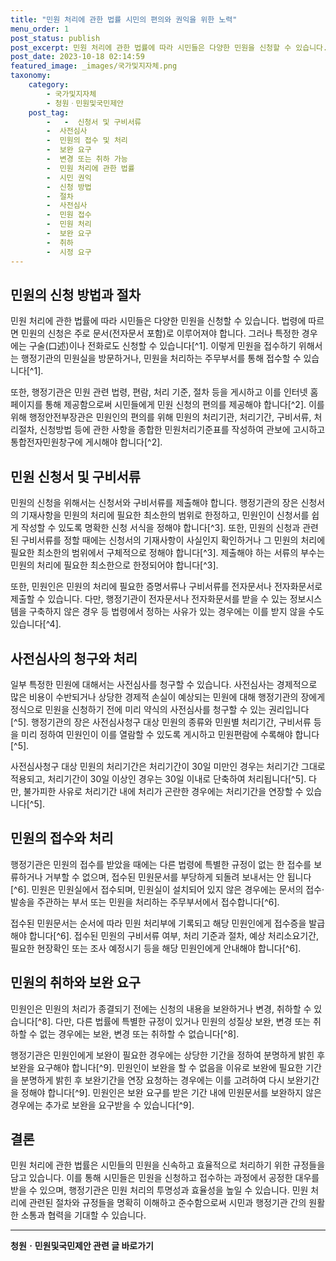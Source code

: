 ```yaml
---
title: "민원 처리에 관한 법률 시민의 편의와 권익을 위한 노력"
menu_order: 1
post_status: publish
post_excerpt: 민원 처리에 관한 법률에 따라 시민들은 다양한 민원을 신청할 수 있습니다. 법령에 따르면 민원의 신청은 주로 문서(전자문서 포함)로 이루어져야 합니다. 그러나 특정한 경우에는 구술(口述)이나 전화로도 신청할 수 있습니다[^1]. 이렇게 민원을 접수하기 위해서는 행정기관의 민원실을 방문하거나, 민원을 처리하는 주무부서를 통해 접수할 수 있습니다[^1].
post_date: 2023-10-18 02:14:59
featured_image: _images/국가및지자체.png
taxonomy:
    category:
        - 국가및지자체
        - 청원ㆍ민원및국민제안
    post_tag:
        -   -  신청서 및 구비서류
        -  사전심사
        -  민원의 접수 및 처리
        -  보완 요구
        -  변경 또는 취하 가능
        -  민원 처리에 관한 법률
        -  시민 권익
        -  신청 방법
        -  절차
        -  사전심사
        -  민원 접수
        -  민원 처리
        -  보완 요구
        -  취하
        -  시정 요구
---
```



## 민원의 신청 방법과 절차

민원 처리에 관한 법률에 따라 시민들은 다양한 민원을 신청할 수 있습니다. 법령에 따르면 민원의 신청은 주로 문서(전자문서 포함)로 이루어져야 합니다. 그러나 특정한 경우에는 구술(口述)이나 전화로도 신청할 수 있습니다[^1]. 이렇게 민원을 접수하기 위해서는 행정기관의 민원실을 방문하거나, 민원을 처리하는 주무부서를 통해 접수할 수 있습니다[^1].

또한, 행정기관은 민원 관련 법령, 편람, 처리 기준, 절차 등을 게시하고 이를 인터넷 홈페이지를 통해 제공함으로써 시민들에게 민원 신청의 편의를 제공해야 합니다[^2]. 이를 위해 행정안전부장관은 민원인의 편의를 위해 민원의 처리기관, 처리기간, 구비서류, 처리절차, 신청방법 등에 관한 사항을 종합한 민원처리기준표를 작성하여 관보에 고시하고 통합전자민원창구에 게시해야 합니다[^2].

## 민원 신청서 및 구비서류

민원의 신청을 위해서는 신청서와 구비서류를 제출해야 합니다. 행정기관의 장은 신청서의 기재사항을 민원의 처리에 필요한 최소한의 범위로 한정하고, 민원인이 신청서를 쉽게 작성할 수 있도록 명확한 신청 서식을 정해야 합니다[^3]. 또한, 민원의 신청과 관련된 구비서류를 정할 때에는 신청서의 기재사항이 사실인지 확인하거나 그 민원의 처리에 필요한 최소한의 범위에서 구체적으로 정해야 합니다[^3]. 제출해야 하는 서류의 부수는 민원의 처리에 필요한 최소한으로 한정되어야 합니다[^3].

또한, 민원인은 민원의 처리에 필요한 증명서류나 구비서류를 전자문서나 전자화문서로 제출할 수 있습니다. 다만, 행정기관이 전자문서나 전자화문서를 받을 수 있는 정보시스템을 구축하지 않은 경우 등 법령에서 정하는 사유가 있는 경우에는 이를 받지 않을 수도 있습니다[^4].

## 사전심사의 청구와 처리

일부 특정한 민원에 대해서는 사전심사를 청구할 수 있습니다. 사전심사는 경제적으로 많은 비용이 수반되거나 상당한 경제적 손실이 예상되는 민원에 대해 행정기관의 장에게 정식으로 민원을 신청하기 전에 미리 약식의 사전심사를 청구할 수 있는 권리입니다[^5]. 행정기관의 장은 사전심사청구 대상 민원의 종류와 민원별 처리기간, 구비서류 등을 미리 정하여 민원인이 이를 열람할 수 있도록 게시하고 민원편람에 수록해야 합니다[^5].

사전심사청구 대상 민원의 처리기간은 처리기간이 30일 미만인 경우는 처리기간 그대로 적용되고, 처리기간이 30일 이상인 경우는 30일 이내로 단축하여 처리됩니다[^5]. 다만, 불가피한 사유로 처리기간 내에 처리가 곤란한 경우에는 처리기간을 연장할 수 있습니다[^5].

## 민원의 접수와 처리

행정기관은 민원의 접수를 받았을 때에는 다른 법령에 특별한 규정이 없는 한 접수를 보류하거나 거부할 수 없으며, 접수된 민원문서를 부당하게 되돌려 보내서는 안 됩니다[^6]. 민원은 민원실에서 접수되며, 민원실이 설치되어 있지 않은 경우에는 문서의 접수·발송을 주관하는 부서 또는 민원을 처리하는 주무부서에서 접수합니다[^6].

접수된 민원문서는 순서에 따라 민원 처리부에 기록되고 해당 민원인에게 접수증을 발급해야 합니다[^6]. 접수된 민원의 구비서류 여부, 처리 기준과 절차, 예상 처리소요기간, 필요한 현장확인 또는 조사 예정시기 등을 해당 민원인에게 안내해야 합니다[^6].

## 민원의 취하와 보완 요구

민원인은 민원의 처리가 종결되기 전에는 신청의 내용을 보완하거나 변경, 취하할 수 있습니다[^8]. 다만, 다른 법률에 특별한 규정이 있거나 민원의 성질상 보완, 변경 또는 취하할 수 없는 경우에는 보완, 변경 또는 취하할 수 없습니다[^8].

행정기관은 민원인에게 보완이 필요한 경우에는 상당한 기간을 정하여 분명하게 밝힌 후 보완을 요구해야 합니다[^9]. 민원인이 보완을 할 수 없음을 이유로 보완에 필요한 기간을 분명하게 밝힌 후 보완기간을 연장 요청하는 경우에는 이를 고려하여 다시 보완기간을 정해야 합니다[^9]. 민원인은 보완 요구를 받은 기간 내에 민원문서를 보완하지 않은 경우에는 추가로 보완을 요구받을 수 있습니다[^9].

## 결론

민원 처리에 관한 법률은 시민들의 민원을 신속하고 효율적으로 처리하기 위한 규정들을 담고 있습니다. 이를 통해 시민들은 민원을 신청하고 접수하는 과정에서 공정한 대우를 받을 수 있으며, 행정기관은 민원 처리의 투명성과 효율성을 높일 수 있습니다. 민원 처리에 관련된 절차와 규정들을 명확히 이해하고 준수함으로써 시민과 행정기관 간의 원활한 소통과 협력을 기대할 수 있습니다.
<!-- wp:separator -->
<hr class="wp-block-separator has-alpha-channel-opacity"/>
<!-- /wp:separator -->

<!-- wp:group {"backgroundColor":"base","layout":{"type":"constrained"}} -->
<div class="wp-block-group has-base-background-color has-background"><!-- wp:paragraph {"align":"center","fontSize":"medium"} -->
<p class="has-text-align-center has-large-font-size"><strong>청원ㆍ민원및국민제안 관련 글 바로가기</strong></p>
<!-- /wp:paragraph -->


<!-- wp:latest-posts
{"categories":[{"id":7340,"count":19,"description":"","link":"https://uknowlaw.com/category/%ec%b2%ad%ec%9b%90%e3%86%8d%eb%af%bc%ec%9b%90%eb%b0%8f%ea%b5%ad%eb%af%bc%ec%a0%9c%ec%95%88/","name":"청원ㆍ민원및국민제안","slug":"청원ㆍ민원및국민제안","taxonomy":"category","parent":0,"meta":[],"_links":{"self":[{"href":"https://uknowlaw.com/wp-json/wp/v2/categories/7340"}],"collection":[{"href":"https://uknowlaw.com/wp-json/wp/v2/categories"}],"about":[{"href":"https://uknowlaw.com/wp-json/wp/v2/taxonomies/category"}],"wp:post_type":[{"href":"https://uknowlaw.com/wp-json/wp/v2/posts?categories=7340"}],"curies":[{"name":"wp","href":"https://api.w.org/{rel}","templated":true}]}}],"postsToShow":100,"excerptLength":28,"postLayout":"grid","columns":2,"featuredImageAlign":"left","featuredImageSizeSlug":"large","fontSize":"small"} /--></div>
<!-- /wp:group -->